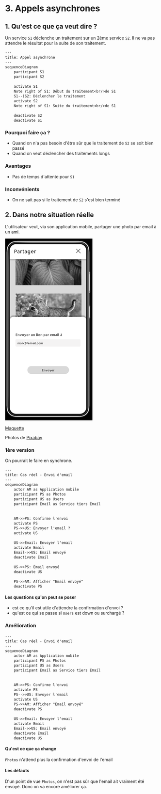 # 3. Appels asynchrones

## 1. Qu'est ce que ça veut dire ?

Un service `S1` déclenche un traitement sur un 2ème service `S2`. Il ne va pas attendre le résultat
pour la suite de son traitement.

```mermaid
---
title: Appel asynchrone
---
sequenceDiagram
    participant S1
    participant S2

    activate S1
    Note right of S1: Début du traitement<br/>de S1
    S1--)S2: Déclencher le traitement
    activate S2
    Note right of S1: Suite du traitement<br/>de S1

    deactivate S2
    deactivate S1
```

### Pourquoi faire ça ?

- Quand on n'a pas besoin d'être sûr que le traitement de `S2` se soit bien passé
- Quand on veut déclencher des traitements longs

### Avantages

- Pas de temps d'attente pour `S1`

### Inconvénients

- On ne sait pas si le traitement de `S2` s'est bien terminé

## 2. Dans notre situation réelle

L'utilisateur veut, via son application mobile, partager une photo par email à un ami.

![Share modal](3-asynchrone.png)

[Maquette](https://www.figma.com/file/Wx4WtmrKsUsHAtiedGGZMQ/Asynchrone?node-id=8%3A78&t=rEqGLtgCcFsp1KDf-4)

Photos de [Pixabay](https://pixabay.com)

### 1ère version

On pourrait le faire en synchrone.

```mermaid
---
title: Cas réel - Envoi d'email
---
sequenceDiagram
    actor AM as Application mobile
    participant PS as Photos
    participant US as Users
    participant Email as Service tiers Email


    AM->>PS: Confirme l'envoi
    activate PS
    PS->>US: Envoyer l'email ?
    activate US

    US->>Email: Envoyer l'email
    activate Email
    Email->>US: Email envoyé
    deactivate Email

    US->>PS: Email envoyé
    deactivate US

    PS->>AM: Afficher "Email envoyé"
    deactivate PS
```

#### Les questions qu'on peut se poser

- est ce qu'il est utile d'attendre la confirmation d'envoi ?
- qu'est ce qui se passe si `Users` est down ou surchargé ?

### Amélioration

```mermaid
---
title: Cas réel - Envoi d'email
---
sequenceDiagram
    actor AM as Application mobile
    participant PS as Photos
    participant US as Users
    participant Email as Service tiers Email


    AM->>PS: Confirme l'envoi
    activate PS
    PS-->>US: Envoyer l'email
    activate US
    PS->>AM: Afficher "Email envoyé"
    deactivate PS

    US->>Email: Envoyer l'email
    activate Email
    Email->>US: Email envoyé
    deactivate Email
    deactivate US
```

#### Qu'est ce que ça change

`Photos` n'attend plus la confirmation d'envoi de l'email

#### Les défauts

D'un point de vue `Photos`, on n'est pas sûr que l'email ait vraiment été envoyé. Donc on va encore améliorer ça.
